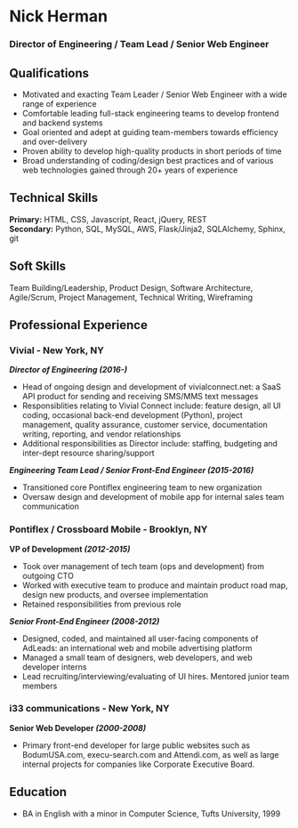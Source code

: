 # Nick Herman
### Director of Engineering / Team Lead / Senior Web Engineer

## Qualifications

* Motivated and exacting Team Leader / Senior Web Engineer with a wide range of experience
* Comfortable leading full-stack engineering teams to develop frontend and backend systems
* Goal oriented and adept at guiding team-members towards efficiency and over-delivery
* Proven ability to develop high-quality products in short periods of time
* Broad understanding of coding/design best practices and of various web technologies gained through 20+ years of experience

## Technical Skills
**Primary:** HTML, CSS, Javascript, React, jQuery, REST  
**Secondary:** Python, SQL, MySQL, AWS, Flask/Jinja2, SQLAlchemy, Sphinx, git
  
## Soft Skills
Team Building/Leadership, Product Design, Software Architecture, Agile/Scrum, Project Management, Technical Writing, Wireframing
  
## Professional Experience 

### Vivial - New York, NY
**_Director of Engineering (2016-)_**  

* Head of ongoing design and development of vivialconnect.net: a SaaS API product for sending and receiving SMS/MMS text messages
* Responsiblities relating to Vivial Connect include: feature design, all UI coding, occasional back-end development (Python), project management, quality assurance, customer service, documentation writing, reporting, and vendor relationships
* Additional responsibilities as Director include: staffing, budgeting and inter-dept resource sharing/support

**_Engineering Team Lead / Senior Front-End Engineer (2015-2016)_**  

* Transitioned core Pontiflex engineering team to new organization
* Oversaw design and development of mobile app for internal sales team communication

### Pontiflex / Crossboard Mobile - Brooklyn, NY
**VP of Development _(2012-2015)_**  

* Took over management of tech team (ops and development) from outgoing CTO
* Worked with executive team to produce and maintain product road map, design new products, and oversee implementation
* Retained responsibilities from previous role

**_Senior Front-End Engineer (2008-2012)_**  

* Designed, coded, and maintained all user-facing components of AdLeads: an international web and mobile advertising platform
* Managed a small team of designers, web developers, and web developer interns
* Lead recruiting/interviewing/evaluating of UI hires. Mentored junior team members

### i33 communications - New York, NY
**Senior Web Developer _(2000-2008)_**  

* Primary front-end developer for large public websites such as BodumUSA.com, execu-search.com and Attendi.com, as well as large internal projects for companies like Corporate Executive Board.

## Education 

* BA in English with a minor in Computer Science, Tufts University, 1999





